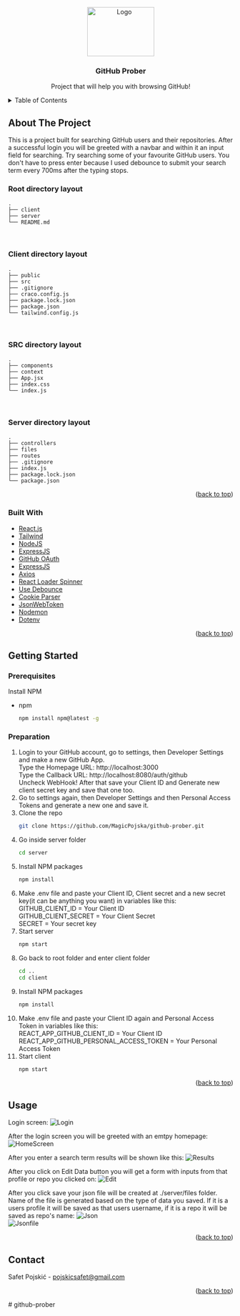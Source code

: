 <div id="top"></div>

<!-- PROJECT LOGO -->
<br />
<div align="center">
  
<img src="https://images.unsplash.com/photo-1618401471353-b98afee0b2eb?ixid=MnwxMjA3fDB8MHxzZWFyY2h8MXx8Z2l0aHVifGVufDB8fDB8fA%3D%3D&ixlib=rb-1.2.1&auto=format&fit=crop&w=900&q=60" alt="Logo" width="150" height="110">


  <h3 align="center">GitHub Prober</h3>

  <p align="center">
    Project that will help you with browsing GitHub!
  </p>
</div>



<!-- TABLE OF CONTENTS -->
<details>
  <summary>Table of Contents</summary>
  <ol>
    <li>
      <a href="#about-the-project">About The Project</a>
      <ul>
        <li><a href="#built-with">Built With</a></li>
      </ul>
    </li>
    <li>
      <a href="#getting-started">Getting Started</a>
      <ul>
        <li><a href="#prerequisites">Prerequisites</a></li>
        <li><a href="#installation">Installation</a></li>
      </ul>
    </li>
    <li><a href="#usage">Usage</a></li>
  </ol>
</details>



<!-- ABOUT THE PROJECT -->
## About The Project

This is a project built for searching GitHub users and their repositories. After a successful login you will be greeted with a navbar and within it an input field for searching. Try searching some of your favourite GitHub users. You don't have to press enter because I used debounce to submit your search term every 700ms after the typing stops.
 <br />
 
 ### Root directory layout

    .
    ├── client   
    ├── server
    └── README.md
    
  
<br />
  
### Client directory layout

    .
    ├── public
    ├── src
    ├── .gitignore
    ├── craco.config.js
    ├── package.lock.json
    ├── package.json
    └── tailwind.config.js

<br />
  
### SRC directory layout

    .
    ├── components
    ├── context
    ├── App.jsx
    ├── index.css
    └── index.js
    
<br />
  
### Server directory layout

    .
    ├── controllers
    ├── files
    ├── routes
    ├── .gitignore
    ├── index.js
    ├── package.lock.json
    └── package.json
    

<p align="right">(<a href="#top">back to top</a>)</p>


### Built With

* [React.js](https://reactjs.org/)
* [Tailwind](https://tailwindcss.com/)
* [NodeJS](https://nodejs.org/en/)
* [ExpressJS](https://expressjs.com/)
* [GitHub OAuth](https://docs.github.com/en/developers/apps/building-oauth-apps/authorizing-oauth-apps)
* [ExpressJS](https://expressjs.com/)
* [Axios](https://www.npmjs.com/package/axios)
* [React Loader Spinner](https://www.npmjs.com/package/react-loader-spinner)
* [Use Debounce](https://www.npmjs.com/package/use-debounce)
* [Cookie Parser](https://www.npmjs.com/package/cookie-parser)
* [JsonWebToken](https://www.npmjs.com/package/jsonwebtoken)
* [Nodemon](https://www.npmjs.com/package/nodemon)
* [Dotenv](https://www.npmjs.com/package/dotenv)

<p align="right">(<a href="#top">back to top</a>)</p>


<!-- GETTING STARTED -->
## Getting Started

### Prerequisites

Install NPM
* npm
  ```sh
  npm install npm@latest -g
  ```

### Preparation


1. Login to your GitHub account, go to settings, then Developer Settings and make a new GitHub App. <br />
Type the Homepage URL: http://localhost:3000 <br />
Type the Callback URL: http://localhost:8080/auth/github <br />
Uncheck WebHook! After that save your Client ID and Generate new client secret key and save that one too. 
2. Go to settings again, then Developer Settings and then Personal Access Tokens and generate a new one and save it.
3. Clone the repo
   ```sh
   git clone https://github.com/MagicPojska/github-prober.git
   ```
4. Go inside server folder
   ```sh
   cd server
   ```
5. Install NPM packages
   ```sh
   npm install
   ```
6. Make .env file and paste your Client ID, Client secret and a new secret key(it can be anything you want) in variables like this: <br />
    GITHUB_CLIENT_ID = Your Client ID <br />
    GITHUB_CLIENT_SECRET = Your Client Secret <br />
    SECRET = Your secret key <br />
7. Start server
   ```sh
   npm start
   ```
8. Go back to root folder and enter client folder
   ```sh
   cd ..
   cd client
   ```
9. Install NPM packages
   ```sh
   npm install
   ```
10. Make .env file and paste your Client ID again and Personal Access Token in variables like this: <br />
    REACT_APP_GITHUB_CLIENT_ID = Your Client ID <br />
    REACT_APP_GITHUB_PERSONAL_ACCESS_TOKEN = Your Personal Access Token <br />
7. Start client
   ```sh
   npm start
   ```

<p align="right">(<a href="#top">back to top</a>)</p>



<!-- USAGE EXAMPLES -->
## Usage

Login screen:
![Login](./client/public/images/login.png)

After the login screen you will be greeted with an emtpy homepage:
![HomeScreen](./client/public/images/homescreen.png)

After you enter a search term results will be shown like this:
![Results](./client/public/images/search.png)

After you click on Edit Data button you will get a form with inputs from that profile or repo you clicked on:
![Edit](./client/public/images/edit.png)

After you click save your json file will be created at ./server/files folder. Name of the file is generated based on the type of data you saved. If it is a users profile it will be saved as that users username, if it is a repo it will be saved as repo's name:
![Json](./client/public/images/json.png)
<br />
![Jsonfile](./client/public/images/jsonfile.png)


<p align="right">(<a href="#top">back to top</a>)</p>



<!-- CONTACT -->
## Contact

Safet Pojskić - pojskicsafet@gmail.com

<p align="right">(<a href="#top">back to top</a>)</p>
# github-prober
